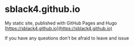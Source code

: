 # sblack4.github.io
My static site, published with GitHub Pages and Hugo [https://sblack4.github.io](https://sblack4.github.io)

If you have any questions don't be afraid to leave and issue

